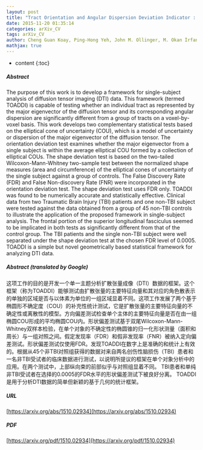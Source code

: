 ```yaml
---
layout: post
title: "Tract Orientation and Angular Dispersion Deviation Indicator : A framework for single-subject analysis in diffusion tensor imaging"
date: 2015-11-20 01:35:14
categories: arXiv_CV
tags: arXiv_CV
author: Cheng Guan Koay, Ping-Hong Yeh, John M. Ollinger, M. Okan İrfanoğlu, Carlo Pierpaoli, Peter J. Basser, Terrence R. Oakes, Gerard Riedy
mathjax: true
---
```


* content
{:toc}

##### Abstract
The purpose of this work is to develop a framework for single-subject analysis of diffusion tensor imaging (DTI) data. This framework (termed TOADDI) is capable of testing whether an individual tract as represented by the major eigenvector of the diffusion tensor and its corresponding angular dispersion are significantly different from a group of tracts on a voxel-by-voxel basis. This work develops two complementary statistical tests based on the elliptical cone of uncertainty (COU), which is a model of uncertainty or dispersion of the major eigenvector of the diffusion tensor. The orientation deviation test examines whether the major eigenvector from a single subject is within the average elliptical COU formed by a collection of elliptical COUs. The shape deviation test is based on the two-tailed Wilcoxon-Mann-Whitney two-sample test between the normalized shape measures (area and circumference) of the elliptical cones of uncertainty of the single subject against a group of controls. The False Discovery Rate (FDR) and False Non-discovery Rate (FNR) were incorporated in the orientation deviation test. The shape deviation test uses FDR only. TOADDI was found to be numerically accurate and statistically effective. Clinical data from two Traumatic Brain Injury (TBI) patients and one non-TBI subject were tested against the data obtained from a group of 45 non-TBI controls to illustrate the application of the proposed framework in single-subject analysis. The frontal portion of the superior longitudinal fasciculus seemed to be implicated in both tests as significantly different from that of the control group. The TBI patients and the single non-TBI subject were well separated under the shape deviation test at the chosen FDR level of 0.0005. TOADDI is a simple but novel geometrically based statistical framework for analyzing DTI data.

##### Abstract (translated by Google)
这项工作的目的是开发一个单一主题分析扩散张量成像（DTI）数据的框架。这个框架（称为TOADDI）能够测试由扩散张量的主要特征向量和其对应的角色散表示的单独的区域是否与以体素为单位的一组区域显着不同。这项工作发展了两个基于椭圆形不确定度（COU）的补充性统计测试，它是扩散张量的主要特征向量的不确定性或离散性的模型。方向偏差测试检查单个主体的主要特征向量是否在由一组椭圆COU形成的平均椭圆COU内。形状偏差测试基于双尾Wilcoxon-Mann-Whitney双样本检验，在单个对象的不确定性的椭圆锥的归一化形状测量（面积和周长）与一组对照之间。假定发现率（FDR）和假非发现率（FNR）被纳入定向偏差测试。形状偏差测试仅使用FDR。发现TOADDI在数字上是准确的和统计上有效的。根据从45个非TBI对照组获得的数据对来自两名创伤性脑损伤（TBI）患者和一名非TBI受试者的临床数据进行测试，以说明所提议的框架在单个对象分析中的应用。在两个测试中，上部纵向束的前部似乎与对照组显着不同。 TBI患者和单纯非TBI受试者在选择的0.0005的FDR水平的形状偏差测试下被良好分离。 TOADDI是用于分析DTI数据的简单但新颖的基于几何的统计框架。

##### URL
[https://arxiv.org/abs/1510.02934](https://arxiv.org/abs/1510.02934)

##### PDF
[https://arxiv.org/pdf/1510.02934](https://arxiv.org/pdf/1510.02934)

